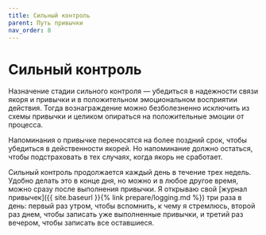 ```yaml
---
title: Сильный контроль
parent: Путь привычки
nav_order: 8
---
```


# Сильный контроль

Назначение стадии сильного контроля — убедиться в надежности связи
якоря и привычки и в положительном эмоциональном восприятии
действия. Тогда вознаграждение можно безболезненно исключить из схемы
привычки и целиком опираться на положительные эмоции от процесса.

Напоминания о привычке переносятся на более поздний срок, чтобы
убедиться в действенности якорей. Но напоминание должно остаться,
чтобы подстраховать в тех случаях, когда якорь не сработает.

Сильный контроль продолжается каждый день в течение трех
недель. Удобно делать это в конце дня, но можно и в любое другое
время, можно сразу после выполнения привычки. Я открываю свой [журнал
привычек]({{ site.baseurl }}{% link prepare/logging.md %}) три раза в
день: первый раз утром, чтобы вспомнить, к чему я стремлюсь, второй
раз днем, чтобы записать уже выполненные привычки, и третий раз
вечером, чтобы записать все оставшиеся.
